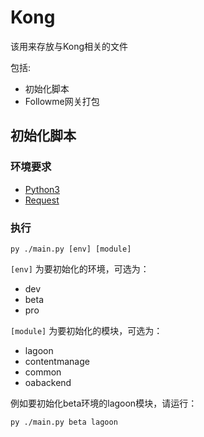 # Kong

该用来存放与Kong相关的文件

包括:

- 初始化脚本
- Followme网关打包

## 初始化脚本

### 环境要求

- [Python3](https://www.python.org/downloads/)
- [Request](https://github.com/requests/requests)

### 执行

```
py ./main.py [env] [module]
```

`[env]` 为要初始化的环境，可选为：
- dev
- beta
- pro

`[module]` 为要初始化的模块，可选为：
- lagoon
- contentmanage
- common
- oabackend

例如要初始化beta环境的lagoon模块，请运行：
```
py ./main.py beta lagoon
```